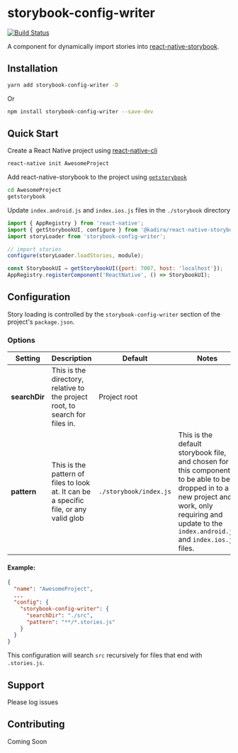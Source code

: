 # storybook-config-writer
[![Build Status](https://travis-ci.org/elderfo/storybook-config-writer.svg?branch=master)](https://travis-ci.org/elderfo/storybook-config-writer)

A component for dynamically import stories into [react-native-storybook](https://github.com/storybooks/react-native-storybook).

## Installation

```bash
yarn add storybook-config-writer -D
```
Or
```bash
npm install storybook-config-writer --save-dev
```

## Quick Start

Create a React Native project using [react-native-cli](https://facebook.github.io/react-native/docs/getting-started.html#the-react-native-cli)
```bash
react-native init AwesomeProject
```

Add react-native-storybook to the project using [`getstorybook`](https://getstorybook.io/docs/react-storybook/basics/quick-start-guide)
```bash
cd AwesomeProject
getstorybook
```

Update `index.android.js` and `index.ios.js` files in the `./storybook` directory

```javascript
import { AppRegistry } from 'react-native';
import { getStorybookUI, configure } from '@kadira/react-native-storybook';
import storyLoader from 'storybook-config-writer';

// import stories
configure(storyLoader.loadStories, module);

const StorybookUI = getStorybookUI({port: 7007, host: 'localhost'});
AppRegistry.registerComponent('ReactNative', () => StorybookUI);
```

## Configuration
Story loading is controlled by the `storybook-config-writer` section of the project's `package.json`. 

### Options

| Setting | Description | Default | Notes |
|---|---|---| --- |
| **searchDir** | This is the directory, relative to the project root, to search for files in. | Project root | |
| **pattern** | This is the pattern of files to look at. It can be a specific file, or any valid glob | `./storybook/index.js` | This is the default storybook file, and chosen for this component to be able to be dropped in to a new project and work, only requiring and update to the `index.android.js` and `index.ios.js` files. |

#### Example:

```json
{
  "name": "AwesomeProject",
  ...
  "config": {
    "storybook-config-writer": {
      "searchDir": "./src",
      "pattern": "**/*.stories.js"
    }
  }
}
```

This configuration will search `src` recursively for files that end with `.stories.js`.

## Support
Please log issues

## Contributing
Coming Soon
